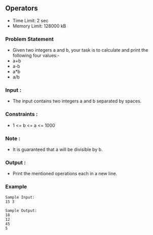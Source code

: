 ## Operators
- Time Limit: 2 sec
- Memory Limit: 128000 kB

### Problem Statement
- Given two integers a and b, your task is to calculate and print the following four values:-
- a+b
- a-b
- a*b
- a/b

### Input :
- The input contains two integers a and b separated by spaces.

### Constraints :
- 1 <= b <= a <= 1000

### Note :
- It is guaranteed that a will be divisible by b.

### Output :
- Print the mentioned operations each in a new line.

### Example
```
Sample Input:
15 3

Sample Output:
18
12
45
5
```